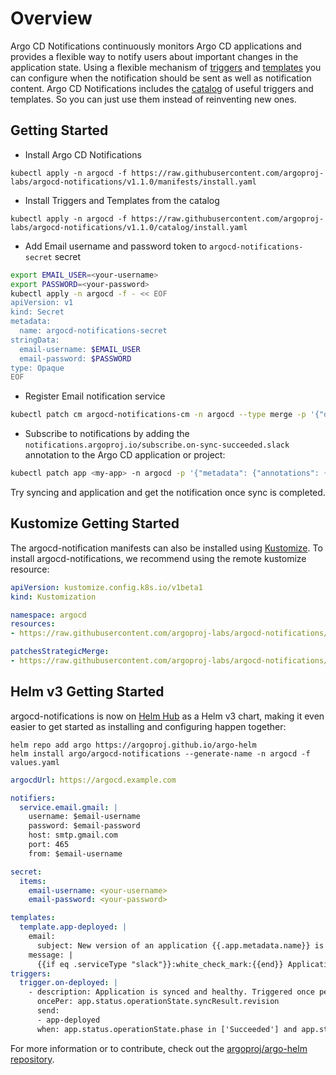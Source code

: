 # Overview

Argo CD Notifications continuously monitors Argo CD applications and provides a flexible way to notify
users about important changes in the application state. Using a flexible mechanism of
[triggers](triggers.md) and [templates](templates.md) you can configure when the notification should be sent as
well as notification content. Argo CD Notifications includes the [catalog](catalog.md) of useful triggers and templates.
So you can just use them instead of reinventing new ones.

## Getting Started

* Install Argo CD Notifications

```
kubectl apply -n argocd -f https://raw.githubusercontent.com/argoproj-labs/argocd-notifications/v1.1.0/manifests/install.yaml
```

* Install Triggers and Templates from the catalog

```
kubectl apply -n argocd -f https://raw.githubusercontent.com/argoproj-labs/argocd-notifications/v1.1.0/catalog/install.yaml
```

* Add Email username and password token to `argocd-notifications-secret` secret

```bash
export EMAIL_USER=<your-username>
export PASSWORD=<your-password>
kubectl apply -n argocd -f - << EOF
apiVersion: v1
kind: Secret
metadata:
  name: argocd-notifications-secret
stringData:
  email-username: $EMAIL_USER
  email-password: $PASSWORD
type: Opaque
EOF
```

* Register Email notification service

```bash
kubectl patch cm argocd-notifications-cm -n argocd --type merge -p '{"data": {"service.email.gmail": "{ username: $email-username, password: $email-password, host: smtp.gmail.com, port: 465, from: $email-username }" }}'
```

* Subscribe to notifications by adding the `notifications.argoproj.io/subscribe.on-sync-succeeded.slack` annotation to the Argo CD application or project:

```bash
kubectl patch app <my-app> -n argocd -p '{"metadata": {"annotations": {"notifications.argoproj.io/subscribe.on-sync-succeeded.slack":"<my-channel>"}}}' --type merge
```

Try syncing and application and get the notification once sync is completed.

## Kustomize Getting Started

The argocd-notification manifests can also be installed using [Kustomize](https://kustomize.io/). To install
argocd-notifications, we recommend using the remote kustomize resource:

```yaml
apiVersion: kustomize.config.k8s.io/v1beta1
kind: Kustomization

namespace: argocd
resources:
- https://raw.githubusercontent.com/argoproj-labs/argocd-notifications/stable/manifests/install.yaml

patchesStrategicMerge:
- https://raw.githubusercontent.com/argoproj-labs/argocd-notifications/stable/catalog/install.yaml
```

## Helm v3 Getting Started

argocd-notifications is now on [Helm Hub](https://hub.helm.sh/charts/argo/argocd-notifications) as a Helm v3 chart, making it even easier to get started as
installing and configuring happen together:

```shell
helm repo add argo https://argoproj.github.io/argo-helm
helm install argo/argocd-notifications --generate-name -n argocd -f values.yaml
```

```yaml
argocdUrl: https://argocd.example.com

notifiers:
  service.email.gmail: |
    username: $email-username
    password: $email-password
    host: smtp.gmail.com
    port: 465
    from: $email-username

secret:
  items:
    email-username: <your-username>
    email-password: <your-password>

templates:
  template.app-deployed: |
    email:
      subject: New version of an application {{.app.metadata.name}} is up and running.
    message: |
      {{if eq .serviceType "slack"}}:white_check_mark:{{end}} Application {{.app.metadata.name}} is now running new version of deployments manifests.
triggers:
  trigger.on-deployed: |
    - description: Application is synced and healthy. Triggered once per commit.
      oncePer: app.status.operationState.syncResult.revision
      send:
      - app-deployed
      when: app.status.operationState.phase in ['Succeeded'] and app.status.health.status == 'Healthy'
```

For more information or to contribute, check out the [argoproj/argo-helm repository](https://github.com/argoproj/argo-helm/tree/master/charts/argocd-notifications).
